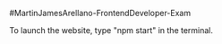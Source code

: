 #MartinJamesArellano-FrontendDeveloper-Exam

To launch the website, type "npm start" in the terminal.